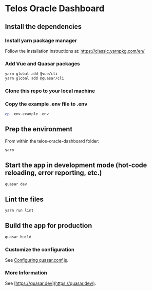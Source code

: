 # Telos Oracle Dashboard

## Install the dependencies

### Install yarn package manager 
Follow the installation instructions at:
https://classic.yarnpkg.com/en/

### Add Vue and Quasar packages
```bash
yarn global add @vue/cli
yarn global add @quasar/cli
```
### Clone this repo to your local machine
### Copy the example .env file to .env
```bash
cp .env.example .env
```
## Prep the environment
From within the telos-oracle-dashboard folder:
```bash
yarn
```

## Start the app in development mode (hot-code reloading, error reporting, etc.)
```bash
quasar dev
```

## Lint the files
```bash
yarn run lint
```

## Build the app for production
```bash
quasar build
```

### Customize the configuration
See [Configuring quasar.conf.js](https://quasar.dev/quasar-cli/quasar-conf-js).

### More Information
See  [https://quasar.dev](https://quasar.dev/).
